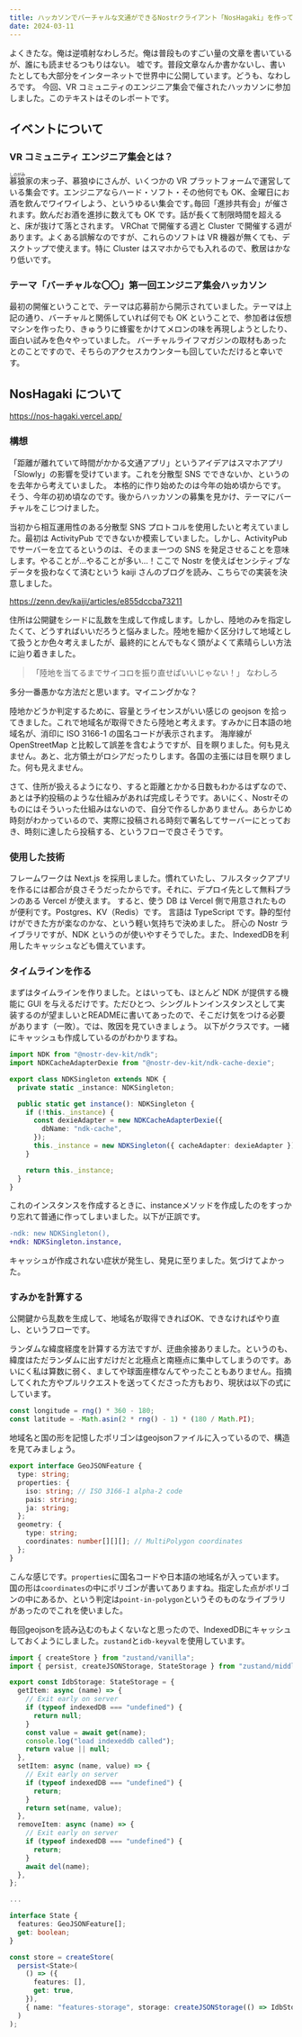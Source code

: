```yaml
---
title: ハッカソンでバーチャルな文通ができるNostrクライアント「NosHagaki」を作ってみた
date: 2024-03-11
---
```


よくきたな。俺は逆噴射なわしろだ。俺は普段ものすごい量の文章を書いているが、誰にも読ませるつもりはない。
嘘です。普段文章なんか書かないし、書いたとしても大部分をインターネットで世界中に公開しています。どうも、なわしろです。
今回、VR コミュニティのエンジニア集会で催されたハッカソンに参加しました。このテキストはそのレポートです。

## イベントについて

### VR コミュニティ エンジニア集会とは？

<ruby>慕狼<rp>(</rp><rt>しのがみ</rt><rp>)</rp></ruby>家の末っ子、慕狼ゆにさんが、いくつかの VR プラットフォームで運営している集会です。エンジニアならハード・ソフト・その他何でも OK、金曜日にお酒を飲んでワイワイしよう、というゆるい集会です｡毎回「進捗共有会」が催されます。飲んだお酒を進捗に数えても OK です。話が長くて制限時間を超えると、床が抜けて落とされます。
VRChat で開催する週と Cluster で開催する週があります。よくある誤解なのですが、これらのソフトは VR 機器が無くても、デスクトップで使えます。特に Cluster はスマホからでも入れるので、敷居はかなり低いです。

### テーマ「バーチャルな〇〇」第一回エンジニア集会ハッカソン

最初の開催ということで、テーマは応募前から開示されていました。テーマは上記の通り、バーチャルと関係していれば何でも OK ということで、参加者は仮想マシンを作ったり、きゅうりに蜂蜜をかけてメロンの味を再現しようとしたり、面白い試みを色々やっていました。
バーチャルライフマガジンの取材もあったとのことですので、そちらのアクセスカウンターも回していただけると幸いです。

## NosHagaki について

https://nos-hagaki.vercel.app/

### 構想

「距離が離れていて時間がかかる文通アプリ」というアイデアはスマホアプリ「Slowly」の影響を受けています。これを分散型 SNS でできないか、というのを去年から考えていました。
本格的に作り始めたのは今年の始め頃からです。そう、今年の初め頃なのです。後からハッカソンの募集を見かけ、テーマにバーチャルをこじつけました。

当初から相互運用性のある分散型 SNS プロトコルを使用したいと考えていました。最初は ActivityPub でできないか模索していました。しかし、ActivityPub でサーバーを立てるというのは、そのまま一つの SNS を発足させることを意味します。やることが…やることが多い…！ここで Nostr を使えばセンシティブなデータを扱わなくて済むという kaiji さんのブログを読み、こちらでの実装を決意しました。

https://zenn.dev/kaiji/articles/e855dccba73211

住所は公開鍵をシードに乱数を生成して作成します。しかし、陸地のみを指定したくて、どうすればいいだろうと悩みました。陸地を細かく区分けして地域として扱うとか色々考えましたが、最終的にとんでもなく頭がよくて素晴らしい方法に辿り着きました。

> 「陸地を当てるまでサイコロを振り直せばいいじゃない！」
> なわしろ

多分一番愚かな方法だと思います。マイニングかな？

陸地かどうか判定するために、容量とライセンスがいい感じの geojson を拾ってきました。これで地域名が取得できたら陸地と考えます。すみかに日本語の地域名が、消印に ISO 3166-1 の国名コードが表示されます。
海岸線が OpenStreetMap と比較して誤差を含むようですが、目を瞑りました。何も見えません。あと、北方領土がロシアだったりします。各国の主張には目を瞑りました。何も見えません。

さて、住所が扱えるようになり、すると距離とかかる日数もわかるはずなので、あとは予約投稿のような仕組みがあれば完成しそうです。あいにく、Nostrそのものにはそういった仕組みはないので、自分で作るしかありません。あらかじめ時刻がわかっているので、実際に投稿される時刻で署名してサーバーにとっておき、時刻に達したら投稿する、というフローで良さそうです。

### 使用した技術

フレームワークは Next.js を採用しました。慣れていたし、フルスタックアプリを作るには都合が良さそうだったからです。それに、デプロイ先として無料プランのある Vercel が使えます。
すると、使う DB は Vercel 側で用意されたものが便利です。Postgres、KV（Redis）です。
言語は TypeScript です。静的型付けができた方が楽なのかな、という軽い気持ちで決めました。
肝心の Nostr ライブラリですが、NDK というのが使いやすそうでした。また、IndexedDBを利用したキャッシュなども備えています。

### タイムラインを作る

まずはタイムラインを作りました。とはいっても、ほとんど NDK が提供する機能に GUI を与えるだけです。ただひとつ、シングルトンインスタンスとして実装するのが望ましいとREADMEに書いてあったので、そこだけ気をつける必要があります（一敗）。では、敗因を見ていきましょう。
以下がクラスです。一緒にキャッシュも作成しているのがわかりますね。
```ts
import NDK from "@nostr-dev-kit/ndk";
import NDKCacheAdapterDexie from "@nostr-dev-kit/ndk-cache-dexie";

export class NDKSingleton extends NDK {
  private static _instance: NDKSingleton;

  public static get instance(): NDKSingleton {
    if (!this._instance) {
      const dexieAdapter = new NDKCacheAdapterDexie({
        dbName: "ndk-cache",
      });
      this._instance = new NDKSingleton({ cacheAdapter: dexieAdapter });
    }

    return this._instance;
  }
}
```
これのインスタンスを作成するときに、instanceメソッドを作成したのをすっかり忘れて普通に作ってしまいました。以下が正誤です。
```diff
-ndk: new NDKSingleton(),
+ndk: NDKSingleton.instance,
```
キャッシュが作成されない症状が発生し、発見に至りました。気づけてよかった。
### すみかを計算する
公開鍵から乱数を生成して、地域名が取得できればOK、できなければやり直し、というフローです。

ランダムな緯度経度を計算する方法ですが、迂曲余接ありました。というのも、緯度はただランダムに出すだけだと北極点と南極点に集中してしまうのです。あいにく私は算数に弱く、ましてや球面座標なんてやったこともありません。指摘してくれた方やプルリクエストを送ってくださった方もおり、現状は以下の式にしています。
```ts
const longitude = rng() * 360 - 180;
const latitude = -Math.asin(2 * rng() - 1) * (180 / Math.PI);
```
地域名と国の形を記憶したポリゴンはgeojsonファイルに入っているので、構造を見てみましょう。
```ts
export interface GeoJSONFeature {
  type: string;
  properties: {
    iso: string; // ISO 3166-1 alpha-2 code
    pais: string;
    ja: string;
  };
  geometry: {
    type: string;
    coordinates: number[][][]; // MultiPolygon coordinates
  };
}
```
こんな感じです。`properties`に国名コードや日本語の地域名が入っています。
国の形は`coordinates`の中にポリゴンが書いてありますね。指定した点がポリゴンの中にあるか、という判定は`point-in-polygon`というそのものなライブラリがあったのでこれを使いました。

毎回geojsonを読み込むのもよくないなと思ったので、IndexedDBにキャッシュしておくようにしました。`zustand`と`idb-keyval`を使用しています。
```ts
import { createStore } from "zustand/vanilla";
import { persist, createJSONStorage, StateStorage } from "zustand/middleware";

export const IdbStorage: StateStorage = {
  getItem: async (name) => {
    // Exit early on server
    if (typeof indexedDB === "undefined") {
      return null;
    }
    const value = await get(name);
    console.log("load indexeddb called");
    return value || null;
  },
  setItem: async (name, value) => {
    // Exit early on server
    if (typeof indexedDB === "undefined") {
      return;
    }
    return set(name, value);
  },
  removeItem: async (name) => {
    // Exit early on server
    if (typeof indexedDB === "undefined") {
      return;
    }
    await del(name);
  },
};

...

interface State {
  features: GeoJSONFeature[];
  get: boolean;
}

const store = createStore(
  persist<State>(
    () => ({
      features: [],
      get: true,
    }),
    { name: "features-storage", storage: createJSONStorage(() => IdbStorage) }
  )
);
```
